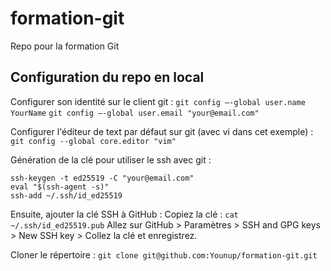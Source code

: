 # formation-git
Repo pour la formation Git

## Configuration du repo en local

Configurer son identité sur le client git :
```git config –-global user.name YourName```
```git config –-global user.email "your@email.com"```

Configurer l'éditeur de text par défaut sur git (avec vi dans cet exemple) :
```git config --global core.editor "vim"```

Génération de la clé pour utiliser le ssh avec git :
```
ssh-keygen -t ed25519 -C "your@email.com"
eval "$(ssh-agent -s)"
ssh-add ~/.ssh/id_ed25519
```

Ensuite, ajouter la clé SSH à GitHub :
Copiez la clé : 
```cat ~/.ssh/id_ed25519.pub```
Allez sur GitHub > Paramètres > SSH and GPG keys > New SSH key > Collez la clé et enregistrez.

Cloner le répertoire :
```git clone git@github.com:Younup/formation-git.git```
